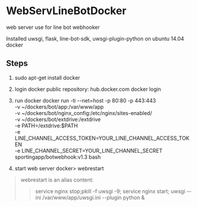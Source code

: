 # WebServLineBotDocker
web server use for line bot webhooker

Installed uwsgi, flask, line-bot-sdk, uwsgi-plugin-python on ubuntu 14.04 docker

## Steps
1. 
    sudo apt-get install docker

2. login docker public repository: hub.docker.com
    docker login

3. run docker
    docker run -ti --net=host -p 80:80 -p 443:443 \
    -v ~/dockers/bot/app:/var/www/app \
    -v ~/dockers/bot/nginx_config:/etc/nginx/sites-enabled/ \
    -v ~/dockers/bot/extdrive:/extdrive \
    -e PATH=/extdrive:$PATH \
    -e LINE_CHANNEL_ACCESS_TOKEN=YOUR_LINE_CHANNEL_ACCESS_TOKEN \
    -e LINE_CHANNEL_SECRET=YOUR_LINE_CHANNEL_SECRET \
    sportingapp/botwebhook:v1.3 bash
  
4. start web server
    docker> webrestart
>webrestart is an alias
>content:
>>service nginx stop;pkill -f uwsgi -9; service nginx start; uwsgi --ini /var/www/app/uwsgi.ini --plugin python &
